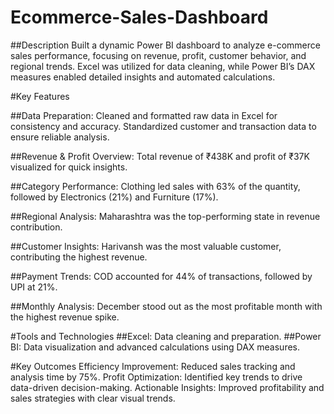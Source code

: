 # Ecommerce-Sales-Dashboard
##Description
Built a dynamic Power BI dashboard to analyze e-commerce sales performance, focusing on revenue, profit, customer behavior, and regional trends. Excel was utilized for data cleaning, while Power BI’s DAX measures enabled detailed insights and automated calculations.

#Key Features

##Data Preparation:
Cleaned and formatted raw data in Excel for consistency and accuracy.
Standardized customer and transaction data to ensure reliable analysis.

##Revenue & Profit Overview:
Total revenue of ₹438K and profit of ₹37K visualized for quick insights.

##Category Performance:
Clothing led sales with 63% of the quantity, followed by Electronics (21%) and Furniture (17%).

##Regional Analysis:
Maharashtra was the top-performing state in revenue contribution.

##Customer Insights:
Harivansh was the most valuable customer, contributing the highest revenue.

##Payment Trends:
COD accounted for 44% of transactions, followed by UPI at 21%.

##Monthly Analysis:
December stood out as the most profitable month with the highest revenue spike.

#Tools and Technologies
##Excel: Data cleaning and preparation.
##Power BI: Data visualization and advanced calculations using DAX measures.

#Key Outcomes
Efficiency Improvement: Reduced sales tracking and analysis time by 75%.
Profit Optimization: Identified key trends to drive data-driven decision-making.
Actionable Insights: Improved profitability and sales strategies with clear visual trends.
